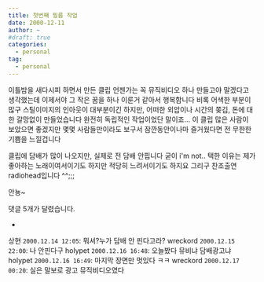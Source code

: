 ```yaml
---
title: 첫번째 필름 작업
date: 2000-12-11
author: ~
#draft: true
categories:
  - personal
tag:
  - personal
---
```




이틀밤을 새다시피 하면서 만든 클립
언젠가는 꼭 뮤직비디오 하나 만들고야 말겠다고 생각했는데
이제서야 그 작은 꿈을 하나 이룬거 같아서 행복함니다
비록 어색한 부분이 많구 스틸이미지의 인아웃이 대부분이긴 하지만,
어떠한 외압이나 시간의 쫒김, 돈에 대한 갈망없이 만들었습니다
완전히 독립적인 작업이었단 말이죠...
이 클립 많은 사람이 보았으면 좋겠지만 
몇몇 사람들만이라도 보구서 잠깐동안이나마 즐거웠다면
전 무한한 기쁨을 느낄겁니다

클립에 담배가 많이 나오지만, 실제로 전 담배 안핍니다
굳이 i'm not.. 택한 이유는 제가 좋아하는 노래이여서이기도 하지만
적당히 느려서이기도 하지요
그리구 찬조출연 radiohead입니다 ^^;;;

안뇽~


 댓글  5개가 달렸습니다.

- 
상현 `2000.12.14 12:05`: 
뭐셔?누가 담배 안 핀다고라?
wreckord `2000.12.15 22:00`: 
나 안핀다구
holypet `2000.12.16 16:48`: 
오늘봤다 뮤비냐 담배광고냐
holypet `2000.12.16 16:49`: 
마지막 장면만 멋있다 ㅋㅋ
wreckord `2000.12.17 00:20`: 
실은 말보로 광고 뮤직비디오였다




